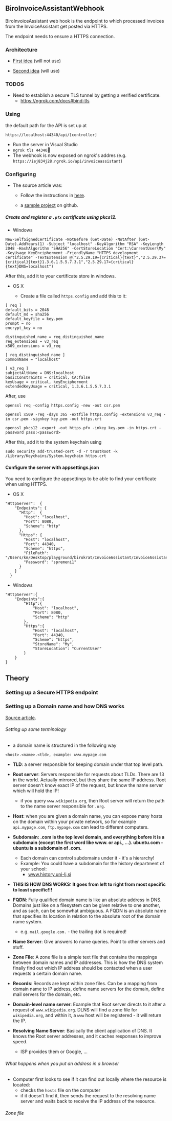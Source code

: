 ## BiroInvoiceAssistantWebhook

BiroInvoiceAssistant web hook is the endpoint to which processed invoices from the InvoiceAssistant get posted via HTTPS.

The endpoint needs to ensure a HTTPS connection.

### Architecture

- [First idea](https://www.dropbox.com/s/ceyof25al2lrv1i/IMG_0100.JPG?dl=0) (will not use)

- [Second idea](https://www.dropbox.com/s/k0dlpxoar7u7kex/IMG_0101.JPG?dl=0) (will use)


### TODOS

- Need to establish a secure TLS tunnel by getting a verified certificate.
	- https://ngrok.com/docs#bind-tls

### Using

the default path for the API is set up at 
```
https://localhost:44340/api/[controller]
```

- Run the server in Visual Studio
- ```ngrok tls 44340```
- The webhook is now exposed on ngrok's addres (e.g. ```https://iej834j28.ngrok.io/api/invoiceassistant```)


### Configuring

- The source article was:
	- Follow the instructions in [here](https://blogs.msdn.microsoft.com/webdev/2017/11/29/configuring-https-in-asp-net-core-across-different-platforms/).

	- a [sample project](https://github.com/aspnet/samples/blob/master/samples/aspnetcore/security/KestrelHttps/KestrelServerOptionsExtensions.cs) on github.

##### Create and register a ```.pfx``` certificate using pkcs12.
- Windows

```
New-SelfSignedCertificate -NotBefore (Get-Date) -NotAfter (Get-Date).AddYears(1) -Subject "localhost" -KeyAlgorithm "RSA" -KeyLength 2048 -HashAlgorithm "SHA256" -CertStoreLocation "Cert:\CurrentUser\My" -KeyUsage KeyEncipherment -FriendlyName "HTTPS development certificate" -TextExtension @("2.5.29.19={critical}{text}","2.5.29.37={critical}{text}1.3.6.1.5.5.7.3.1","2.5.29.17={critical}{text}DNS=localhost")
```

After this, add it to your certificate store in windows.

- OS X

	- Create a file called ```https.config``` and add this to it:

```
[ req ]
default_bits = 2048
default_md = sha256
default_keyfile = key.pem
prompt = no
encrypt_key = no

distinguished_name = req_distinguished_name
req_extensions = v3_req
x509_extensions = v3_req

[ req_distinguished_name ]
commonName = "localhost"

[ v3_req ]
subjectAltName = DNS:localhost
basicConstraints = critical, CA:false
keyUsage = critical, keyEncipherment
extendedKeyUsage = critical, 1.3.6.1.5.5.7.3.1
```

After, use

```
openssl req -config https.config -new -out csr.pem

openssl x509 -req -days 365 -extfile https.config -extensions v3_req -in csr.pem -signkey key.pem -out https.crt

openssl pkcs12 -export -out https.pfx -inkey key.pem -in https.crt -password pass:<password>
```

After this, add it to the system keychain using

```
sudo security add-trusted-cert -d -r trustRoot -k /Library/Keychains/System.keychain https.crt
```

#### Configure the server with appsettings.json

You need to configure the appsettings to be able to find your certificate when using HTTPS.

- OS X
```
"HttpServer":  {
    "Endpoints": {
      "Http":  {
        "Host": "localhost",
        "Port": 8080,
        "Scheme": "http"
      },
      "Https": {
        "Host": "localhost",
        "Port": 44340,
        "Scheme": "https",
        "FilePath": "/Users/km/Desktop/playground/birokrat/InvoiceAssistant/InvoiceAssistantWebhook/certificate_config/https.pfx",
        "Password": "spremeni1"
      }
    }
  }
```

- Windows

```
"HttpServer":{
    "Endpoints":{
        "Http":{
            "Host": "localhost",
            "Port": 8080,
            "Scheme": "http"
        },
        "Https":{
            "Host": "localhost",
            "Port": 44340,
            "Scheme": "https",
            "StoreName": "My",
            "StoreLocation": "CurrentUser"
        }
    }
}
```

## Theory

### Setting up a Secure HTTPS endpoint

### Setting up a Domain name and how DNS works

[Source article](https://www.digitalocean.com/community/tutorials/an-introduction-to-dns-terminology-components-and-concepts).

###### Setting up some terminology

- a domain name is structured in the following way

```
<host>.<name>.<tld>, example: www.mypage.com
```

- **TLD**: a server responsible for keeping domain under that top level path.
- **Root server**: Servers responsible for requests about TLDs. There are 13 in the world. Actually mirrored, but they share the same IP address. Root server doesn't know exact IP of the request, but know the name server which will hold the IP! 
	- if you query ```www.wikipedia.org```, then Root server will return the path to the name server responsible for ```.org```.
- **Host**: when you are given a domain name, you can expose many hosts on the domain within your private network, so for example ```api.mypage.com```, ```ftp.mypage.com``` can lead to different computers.
- **Subdomain: .com is the top level domain, and everything before it is a subdomain (except the first word like www. or api., ...). ubuntu.com - ubuntu is a subdomain of .com.**
	- Each domain can control subdomains under it - it's a hierarchy!
	- Example: You could have a subdomain for the history department of your school:
		- www.history.uni-lj.si
- **THIS IS HOW DNS WORKS: It goes from left to right from most specific to least specific!!!**
- **FQDN**: Fully qualified domain name is like an absolute address in DNS. Domains just like on a filesystem can be given relative to one another, and as such, can be somewhat ambiguous. A FQDN is an absolute name that specifies its location in relation to the absolute root of the domain name system.
	- e.g. ```mail.google.com.``` - the trailing dot is required!
- **Name Server**: Give answers to name queries. Point to other servers and stuff.
- **Zone File**: A zone file is a simple text file that contains the mappings between domain names and IP addresses. This is how the DNS system finally find out which IP address should be contacted when a user requests a certain domain name.
- **Records**: Records are kept within zone files. Can be a mapping from domain name to IP address, define name servers for the domain, define mail servers for the domain, etc.

- **Domain-level name server**: Example that Root server directs to it after a request of ```www.wikipedia.org```. DLNS will find a zone file for ```wikipedia.org```, and within it, a ```www``` host will be registered - it will return the IP.

- **Resolving Name Server**: Basically the client application of DNS. It knows the Root server addresses, and it caches responses to improve speed.
	- ISP provides them or Google, ...


###### What happens when you put an address in a browser

- Computer first looks to see if it can find out locally where the resource is located:
	- checks the ```hosts``` file on the computer
	- if it doesn't find it, then sends the request to the resolving name server and waits back to receive the IP address of the resource.


###### Zone file


